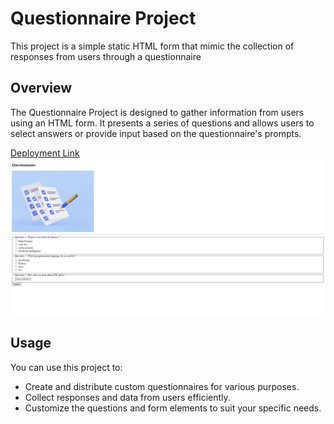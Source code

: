 # Questionnaire Project
This project is a simple static HTML form that mimic the collection of responses from users through a questionnaire

## Overview 
The Questionnaire Project is designed to gather information from users using an HTML form. It presents a series of questions and allows users to select answers or provide input based on the questionnaire's prompts.

[Deployment Link](https://questionnarepw.netlify.app/)
![overview-image ](./snapshot.png)

## Usage 
You can use this project to:
- Create and distribute custom questionnaires for various purposes.
- Collect responses and data from users efficiently.
- Customize the questions and form elements to suit your specific needs.

